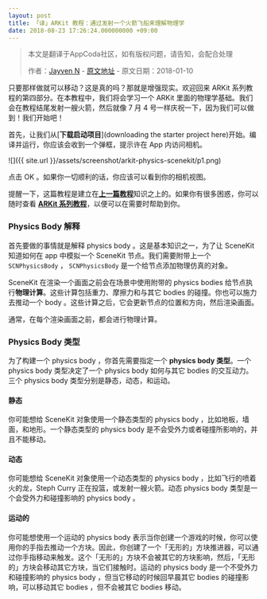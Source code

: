 ```yaml
---
layout: post
title: 「译」ARKit 教程：通过发射一个火箭飞船来理解物理学
date: 2018-08-23 17:26:24.000000000 +09:00
---
```


> 本文是翻译于AppCoda社区，如有版权问题，请告知，会配合处理
>  
>  作者：[Jayven N](https://medium.com/@jayvenn)    -    [原文地址](https://www.appcoda.com/arkit-physics-scenekit/)    -    原文日期：2018-01-10

只要那样做就可以移动？这是真的吗？那就是增强现实。欢迎回来 ARKit 系列教程的第四部分。在本教程中，我们将会学习一个 ARKit 里面的物理学基础。我们会在教程结尾发射一艘火箭，然后就像 7 月 4 号一样庆祝一下，因为我们可以做到！我们开始吧！

首先，让我们从[**下载启动项目**](downloading the starter project here)开始。编译并运行，你应该会收到一个弹框，提示许在 App 内访问相机。

![]({{  site.url  }}/assets/screenshot/arkit-physics-scenekit/p1.png)

点击 OK 。如果你一切顺利的话，你应该可以看到你的相机视图。

提醒一下，这篇教程是建立在[**上一篇教程**](https://emptywalker.github.io/2018/08/arkit-horizontal-plane/)知识之上的。如果你有很多困惑，你可以随时查看 [**ARKit 系列教程**](https://www.appcoda.com/tag/arkit/)，以便可以在需要时帮助到你。


### Physics Body 解释
首先要做的事情就是解释 physics body 。这是基本知识之一，为了让 SceneKit 知道如何在 app 中模拟一个 SceneKit 节点。我们需要附带上一个 `SCNPhysicsBody` ， `SCNPhysicsBody` 是一个给节点添加物理仿真的对象。

SceneKit 在渲染一个画面之前会在场景中使用附带的 physics bodies 给节点执行**物理计算**。这些计算包括重力、摩擦力和与其它 bodies 的碰撞。你也可以施力去推动一个 body 。这些计算之后，它会更新节点的位置和方向，然后渲染画面。

通常，在每个渲染画面之前，都会进行物理计算。

### Physics Body 类型

为了构建一个 physics body ，你首先需要指定一个 **physics body 类型**。一个 physics body 类型决定了一个 physics body 如何与其它 bodies 的交互动力。三个  physics body 类型分别是静态，动态，和运动。

#### 静态

你可能想给 SceneKit 对象使用一个静态类型的 physics body ，比如地板，墙面，和地形。一个静态类型的 physics body 是不会受外力或者碰撞所影响的，并且不能移动。

#### 动态
你可能想给 SceneKit 对象使用一个动态类型的 physics body ，比如飞行的喷着火的龙，Steph Curry 正在投篮，或发射一艘火箭。动态 physics body 类型是一个会受外力和碰撞影响的 physics body 。

#### 运动的
你可能想使用一个运动的 physics body 表示当你创建一个游戏的时候，你可以使用你的手指去推动一个方块。因此，你创建了一个「无形的」方块推进器，可以通过你手指移动来触发。这个「无形的」方块不会被其它的方块影响，然后，「无形的」方块会移动其它方块，当它们接触时。运动的 physics body 是一个不受外力和碰撞影响的 physics body ，但当它移动的时候回早晨其它 bodies 的碰撞影响，可以移动其它 bodies ，但不会被其它 bodies 移动。


